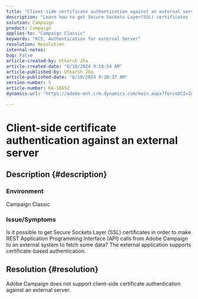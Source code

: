 ```yaml
---
title: "Client-side certificate authentication against an external server"
description: "Learn how to get Secure Sockets Layer(SSL) certificates in Adobe Campaign Classic."
solution: Campaign
product: Campaign
applies-to: "Campaign Classic"
keywords: "KCS, Authentication for external Server"
resolution: Resolution
internal-notes: 
bug: False
article-created-by: Utkarsh Jha
article-created-date: "6/10/2024 9:18:54 AM"
article-published-by: Utkarsh Jha
article-published-date: "6/10/2024 9:20:37 AM"
version-number: 5
article-number: KA-16652
dynamics-url: "https://adobe-ent.crm.dynamics.com/main.aspx?forceUCI=1&pagetype=entityrecord&etn=knowledgearticle&id=43889171-0a27-ef11-840a-6045bd026b83"

---
```

# Client-side certificate authentication against an external server

## Description {#description}


### <b>Environment</b>

Campaign Classic



### <b>Issue/Symptoms</b>

Is it possible to get Secure Sockets Layer (SSL) certificates in order to make REST Application Programming Interface (API) calls from Adobe Campaign to an external system to fetch some data? The external application supports certificate-based authentication.


## Resolution {#resolution}

Adobe Campaign does not support client-side certificate authentication against an external server.